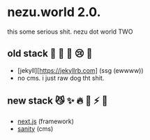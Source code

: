 # nezu.world 2.0.

this some serious shit. nezu dot world TWO

## old stack :nauseated_face: :vomiting_face: :cold_face: :cry: :snail:
- [jekyll][https://jekyllrb.com] (ssg (ewwww))
- no cms. i just raw dog tht shit.

## new stack :smirk_cat: :sparkles: :fire: :rabbit2: :zap: :dash:
- [next.js](https://nextjs.org) (framework)
- [sanity](https://sanity.io) (cms)
